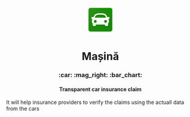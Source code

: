 <p align="center">
    <img src="./assets/image/logo/mipmap-xxhdpi.png" width="80">
</p>

<h1 align="center">Mașină</h1>
<h3 align="center">:car: :mag_right: :bar_chart:</h3>
<h4 align="center">Transparent car insurance claim</h4>

It will help insurance providers to verify the claims using the actuall data from the cars
